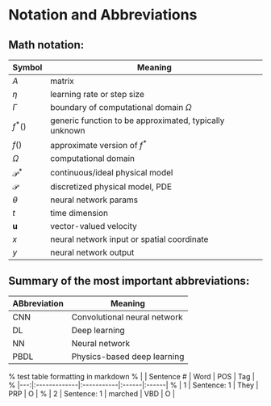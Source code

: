 
# Notation and Abbreviations

## Math notation:

| Symbol | Meaning |
| --- | --- |
| $A$ | matrix |
| $\eta$ | learning rate or step size |
| $\Gamma$ | boundary of computational domain $\Omega$ |
| $f^{*}()$ | generic function to be approximated, typically  unknown |
| $f()$ | approximate version of $f^{*}$ |
| $\Omega$ | computational domain |
| $\mathcal P^*$ | continuous/ideal physical model |
| $\mathcal P$ | discretized physical model, PDE |
| $\theta$ | neural network params |
| $t$ | time dimension |
| $\mathbf{u}$ | vector-valued velocity |
| $x$ | neural network input or spatial coordinate |
| $y$ | neural network output |

## Summary of the most important abbreviations:

| ABbreviation | Meaning |
| --- | --- |
| CNN | Convolutional neural network |
| DL | Deep learning |
| NN | Neural network |
| PBDL | Physics-based deep learning |



% test table formatting in markdown
% |    | Sentence #  | Word    | POS   | Tag   |
% |---:|:-------------|:-----------|:------|:------|
% | 1 | Sentence: 1  | They       | PRP   | O     |
% | 2 | Sentence: 1  | marched    | VBD   | O     |


